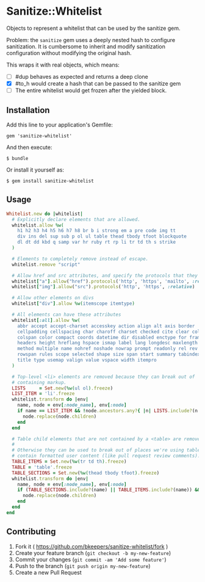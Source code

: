 # Sanitize::Whitelist

Objects to represent a whitelist that can be used by the sanitize gem.

Problem: the `sanitize` gem uses a deeply nested hash to configure sanitization. It is cumbersome to inherit and modify sanitization configuration without modifying the original hash.

This wraps it with real objects, which means:

- [ ] #dup behaves as expected and returns a deep clone
- [x] #to_h would create a hash that can be passed to the sanitize gem
- [ ] The entire whitelist would get frozen after the yielded block.

## Installation

Add this line to your application's Gemfile:

    gem 'sanitize-whitelist'

And then execute:

    $ bundle

Or install it yourself as:

    $ gem install sanitize-whitelist

## Usage

```ruby
Whitelist.new do |whitelist|
  # Explicitly declare elements that are allowed.
  whitelist.allow %w(
    h1 h2 h3 h4 h5 h6 h7 h8 br b i strong em a pre code img tt
    div ins del sup sub p ol ul table thead tbody tfoot blockquote
    dl dt dd kbd q samp var hr ruby rt rp li tr td th s strike
  )

  # Elements to completely remove instead of escape.
  whitelist.remove "script"

  # Allow href and src attributes, and specify the protocols that they can use.
  whitelist["a"].allow("href").protocols('http', 'https', 'mailto', :relative, 'github-windows', 'github-mac')
  whitelist["img"].allow("src").protocols('http', 'https', :relative)

  # Allow other elements on divs
  whitelist["div"].allow %w(itemscope itemtype)

  # All elements can have these attributes
  whitelist[:all].allow %w(
    abbr accept accept-charset accesskey action align alt axis border
    cellpadding cellspacing char charoff charset checked cite clear cols
    colspan color compact coords datetime dir disabled enctype for frame
    headers height hreflang hspace ismap label lang longdesc maxlength media
    method multiple name nohref noshade nowrap prompt readonly rel rev rows
    rowspan rules scope selected shape size span start summary tabindex target
    title type usemap valign value vspace width itempro
  )

  # Top-level <li> elements are removed because they can break out of
  # containing markup.
  LISTS     = Set.new(%w(ul ol).freeze)
  LIST_ITEM = 'li'.freeze
  whitelist.transform do |env|
    name, node = env[:node_name], env[:node]
    if name == LIST_ITEM && !node.ancestors.any?{ |n| LISTS.include?(n.name) }
      node.replace(node.children)
    end
  end

  # Table child elements that are not contained by a <table> are removed.
  #
  # Otherwise they can be used to break out of places we're using tables to
  # contain formatted user content (like pull request review comments).
  TABLE_ITEMS = Set.new(%w(tr td th).freeze)
  TABLE = 'table'.freeze
  TABLE_SECTIONS = Set.new(%w(thead tbody tfoot).freeze)
  whitelist.transform do |env|
    name, node = env[:node_name], env[:node]
    if (TABLE_SECTIONS.include?(name) || TABLE_ITEMS.include?(name)) && !node.ancestors.any? { |n| n.name == TABLE }
      node.replace(node.children)
    end
  end
end
```

## Contributing

1. Fork it ( https://github.com/bkeepers/sanitize-whitelist/fork )
2. Create your feature branch (`git checkout -b my-new-feature`)
3. Commit your changes (`git commit -am 'Add some feature'`)
4. Push to the branch (`git push origin my-new-feature`)
5. Create a new Pull Request

